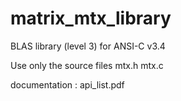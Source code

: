 # matrix_mtx_library
BLAS library (level 3) for ANSI-C  v3.4

Use only the source files
mtx.h
mtx.c

documentation : api_list.pdf
